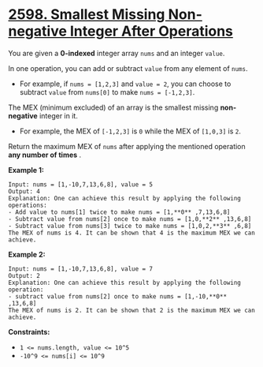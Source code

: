 # [2598. Smallest Missing Non-negative Integer After Operations](https://leetcode.com/problems/smallest-missing-non-negative-integer-after-operations/description/)

You are given a **0-indexed**  integer array `nums` and an integer `value`.

In one operation, you can add or subtract `value` from any element of `nums`.

- For example, if `nums = [1,2,3]` and `value = 2`, you can choose to subtract `value` from `nums[0]` to make `nums = [-1,2,3]`.

The MEX (minimum excluded) of an array is the smallest missing **non-negative**  integer in it.

- For example, the MEX of `[-1,2,3]` is `0` while the MEX of `[1,0,3]` is `2`.

Return the maximum MEX of `nums` after applying the mentioned operation **any number of times** .

**Example 1:** 

```
Input: nums = [1,-10,7,13,6,8], value = 5
Output: 4
Explanation: One can achieve this result by applying the following operations:
- Add value to nums[1] twice to make nums = [1,**0** ,7,13,6,8]
- Subtract value from nums[2] once to make nums = [1,0,**2** ,13,6,8]
- Subtract value from nums[3] twice to make nums = [1,0,2,**3** ,6,8]
The MEX of nums is 4. It can be shown that 4 is the maximum MEX we can achieve.
```

**Example 2:** 

```
Input: nums = [1,-10,7,13,6,8], value = 7
Output: 2
Explanation: One can achieve this result by applying the following operation:
- subtract value from nums[2] once to make nums = [1,-10,**0** ,13,6,8]
The MEX of nums is 2. It can be shown that 2 is the maximum MEX we can achieve.
```

**Constraints:** 

- `1 <= nums.length, value <= 10^5`
- `-10^9 <= nums[i] <= 10^9`